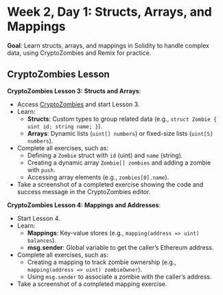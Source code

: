# Week 2, Day 1: Structs, Arrays, and Mappings

**Goal**: Learn structs, arrays, and mappings in Solidity to handle complex data, using CryptoZombies and Remix for practice.

## CryptoZombies Lesson

**CryptoZombies Lesson 3: Structs and Arrays**:

- Access [CryptoZombies](https://cryptozombies.io/) and start Lesson 3.
- Learn:
  - **Structs**: Custom types to group related data (e.g., `struct Zombie { uint id; string name; }`).
  - **Arrays**: Dynamic lists (`uint[] numbers`) or fixed-size lists (`uint[5] numbers`).
- Complete all exercises, such as:
  - Defining a `Zombie` struct with `id` (uint) and `name` (string).
  - Creating a dynamic array `Zombie[] zombies` and adding a zombie with `push`.
  - Accessing array elements (e.g., `zombies[0].name`).
- Take a screenshot of a completed exercise showing the code and success message in the CryptoZombies editor.

**CryptoZombies Lesson 4: Mappings and Addresses**:

- Start Lesson 4.
- Learn:
  - **Mappings**: Key-value stores (e.g., `mapping(address => uint) balances`).
  - **msg.sender**: Global variable to get the caller’s Ethereum address.
- Complete all exercises, such as:
  - Creating a mapping to track zombie ownership (e.g., `mapping(address => uint) zombieOwner`).
  - Using `msg.sender` to associate a zombie with the caller’s address.
- Take a screenshot of a completed mapping exercise.
